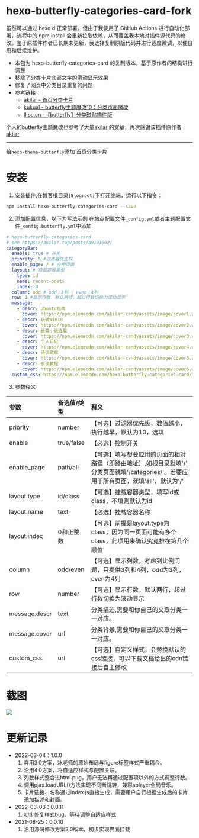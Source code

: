 # hexo-butterfly-categories-card-fork

虽然可以通过 hexo d 正常部署，但由于我使用了 GitHub Actions 进行自动化部署，流程中的 npm install 会重新拉取依赖，从而覆盖我本地对插件源代码的修改。鉴于原插件作者已长期未更新，我选择复制原版代码并进行适度微调，以便自用和后续维护。

* 本包为 hexo-butterfly-categories-card 的复制版本，基于原作者的结构进行调整
* 移除了分类卡片底部文字的滑动显示效果
* 修复了网页中分类目录重复的问题
* 参考链接：
    * [akilar - 首页分类卡片](https://akilar.top/posts/a9131002/)
    * [kukual - butterfly主题魔改10：分类页面魔改](https://kukual.github.io/posts/a7bebfb0/index.html)
    * [ll.sc.cn -【butterfly】分类磁贴插件版](https://ll.sc.cn/posts/ab72/)

个人的butterfly主题魔改也参考了大量[akilar](https://github.com/Akilarlxh) 的文章，再次感谢该插件原作者[akilar](https://github.com/Akilarlxh) 

---

给`hexo-theme-butterfly`添加 [首页分类卡片](https://akilar.top/posts/a9131002/)

# 安装

1. 安装插件,在博客根目录`[Blogroot]`下打开终端，运行以下指令：
  ```bash
  npm install hexo-butterfly-categories-card --save
  ```

2. 添加配置信息，以下为写法示例
  在站点配置文件`_config.yml`或者主题配置文件`_config.butterfly.yml`中添加

  ```yaml
  # hexo-butterfly-categories-card
  # see https://akilar.top/posts/a9131002/
  categoryBar:
    enable: true # 开关
    priority: 5 #过滤器优先权
    enable_page: / # 应用页面
    layout: # 挂载容器类型
      type: id
      name: recent-posts
      index: 0
    column: odd # odd：3列 | even：4列
    row: 1 #显示行数，默认两行，超过行数切换为滚动显示
    message:
      - descr: Ubuntu指南
        cover: https://npm.elemecdn.com/akilar-candyassets/image/cover1.webp
      - descr: 玩转Win10
        cover: https://npm.elemecdn.com/akilar-candyassets/image/cover2.webp
      - descr: 长篇小说连载
        cover: https://npm.elemecdn.com/akilar-candyassets/image/cover3.webp
      - descr: 个人日记
        cover: https://npm.elemecdn.com/akilar-candyassets/image/cover4.webp
      - descr: 诗词歌赋
        cover: https://npm.elemecdn.com/akilar-candyassets/image/cover5.webp
      - descr: 杂谈教程
        cover: https://npm.elemecdn.com/akilar-candyassets/image/cover6.webp
    custom_css: https://npm.elemecdn.com/hexo-butterfly-categories-card/lib/categorybar.css
  ```
3. 参数释义

  |参数|备选值/类型|释义|
  |:--|:--|:--|
  |priority|number|【可选】过滤器优先级，数值越小，执行越早，默认为10，选填|
  |enable|true/false|【必选】控制开关|
  |enable_page|path/all|【可选】填写想要应用的页面的相对路径（即路由地址）,如根目录就填'/',分类页面就填'/categories/'。若要应用于所有页面，就填'all'，默认为'/'|
  |layout.type|id/class|【可选】挂载容器类型，填写id或class，不填则默认为id|
  |layout.name|text|【必选】挂载容器名称|
  |layout.index|0和正整数|【可选】前提是layout.type为class，因为同一页面可能有多个class，此项用来确认究竟排在第几个顺位|
  |column|odd/even|【可选】显示列数，考虑到比例问题，只提供3列和4列，odd为3列， even为4列|
  |row|number|【可选】显示行数，默认两行，超过行数切换为滚动显示|
  |message.descr|text|分类描述,需要和你自己的文章分类一一对应。|
  |message.cover|url|分类背景,需要和你自己的文章分类一一对应。|
  |custom_css|url|【可选】自定义样式，会替换默认的css链接，可以下载文档给出的cdn链接后自主修改|

# 截图
![](https://npm.elemecdn.com/akilar-candyassets/image/af2f14fe.png)

# 更新记录
- 2022-03-04：1.0.0
  1. 弃用3.0方案，冰老师的原始布局与figure标签样式严重耦合。
  2. 沿用4.0方案，将自适应样式与配置关联。
  3. 列数样式整合进html.pug，用户无法再通过配置项以外的方式调整行数。
  4. 调用pjax.loadURL()方法实现不间断跳转，兼容aplayer全局音乐。
  5. 卡片链接、名称通过index.js直接生成，需要用户自行根据生成后的卡片添加描述和封面。
- 2022-03-03：0.0.11
  1. 初步修复样式bug，等待调整自适应样式
- 2021-08-25：0.0.10
  1. 沿用源码修改方案3.0版本，初步实现界面挂载
